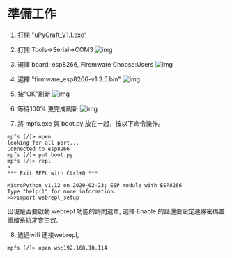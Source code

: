 # 準備工作

1. 打開 "uPyCraft_V1.1.exe"

2. 打開 Tools->Serial->COM3
![img](\img\1.png)

3. 選擇 board: esp8266, Firemware Choose:Users
![img](\img\2.png)

4. 選擇 "firmware_esp8266-v1.3.5.bin"
![img](\img\3.png)

5. 按"OK"刷新
![img](\img\4.png)

6. 等待100% 更完成刷新
![img](\img\5.png)

7. 將 mpfs.exe 與 boot.py 放在一起，按以下命令操作。
```
mpfs [/]> open
looking for all port...
Connected to esp8266
mpfs [/]> put boot.py
mpfs [/]> repl
>
*** Exit REPL with Ctrl+Q ***

MicroPython v1.12 on 2020-02-23; ESP module with ESP8266
Type "help()" for more information.
>>>import webrepl_setup
```
出現是否要啟動 webrepl 功能的詢問選單, 選擇 Enable 的話還要設定連線密碼並重啟系統才會生效. 

8. 透過wifi 連接webrepl,
````
mpfs [/]> open ws:192.168.10.114
````



